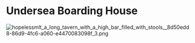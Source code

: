 # Undersea Boarding House

![hopelessmlt_a_long_tavern_with_a_high_bar_filled_with_stools__8d50edd8-86d9-4fc6-a060-e4470083098f_3.png](hopelessmlt_a_long_tavern_with_a_high_bar_filled_with_stools__8d50edd8-86d9-4fc6-a060-e4470083098f_3.png)
